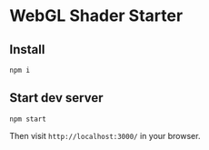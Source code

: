 # WebGL Shader Starter

## Install

    npm i

## Start dev server

    npm start

Then visit `http://localhost:3000/` in your browser.
